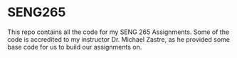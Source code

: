 # SENG265
This repo contains all the code for my SENG 265 Assignments. Some of the code is accredited to my instructor Dr. Michael Zastre, as he provided some base code for us to build our assignments on. 
